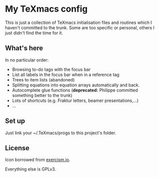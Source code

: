 # My TeXmacs config #

This is just a collection of TeXmacs initialisation files and routines which I haven't committed to the trunk. Some are too specific or personal, others I just didn't find the time for it.

## What's here ###

In no particular order:

* Browsing to-do tags with the focus bar
* List all labels in the focus bar when in a reference tag
* Trees to item lists (abandoned)
* Splitting equations into equation arrays automatically and back.
* Autocomplete glue functions (**deprecated:** Philippe committed something better to the trunk)
* Lots of shortcuts (e.g. Fraktur letters, beamer presentations,...)
* ...

## Set up ##

Just link your ~/.TeXmacs/progs to this project's folder.

## License ##

Icon borrowed from [exercism.io](http://exercism.io/languages/scheme/about).

Everything else is GPLv3.